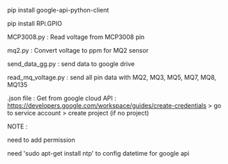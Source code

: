 pip install google-api-python-client

pip install RPi.GPIO

MCP3008.py : Read voltage from MCP3008 pin

mq2.py : Convert voltage to ppm for MQ2 sensor

send_data_gg.py : send data to google drive

read_mq_voltage.py : send all pin data with MQ2, MQ3, MQ5, MQ7, MQ8, MQ135

.json file : Get from google cloud API : https://developers.google.com/workspace/guides/create-credentials > go to service account > create project (if no project)

NOTE : 

need to add permission

need 'sudo apt-get install ntp' to config datetime for google api



